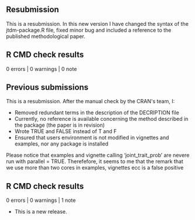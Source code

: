

## Resubmission
This is a resubmission. In this new version I have changed the syntax of the jtdm-package.R file, fixed minor bug and included a reference to the published methodological paper.

## R CMD check results

0 errors | 0 warnings | 0 note

## Previous submissions

This is a resubmission. After the manual check by the CRAN's team, I:

* Removed redundant terms in the description of the DECRIPTION file
* Currently, no reference is available concerning the method described in the package (the paper is in revision)
* Wrote TRUE and FALSE instead of T and F
* Ensured that users environment is not modified in vignettes and examples, nor any package is installed

Please notice that examples and vignette calling ‘joint_trait_prob’ are nevere run with parallel = TRUE. Therefefore, it seems to me that the remark that we use more than two cores in examples, vignettes ecc is a false positive

## R CMD check results

0 errors | 0 warnings | 1 note

* This is a new release.
